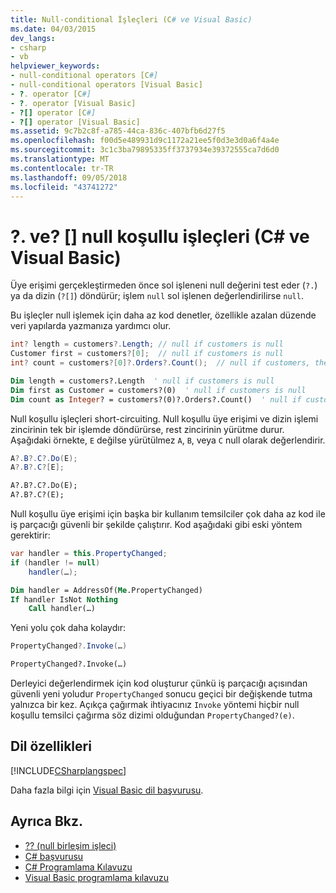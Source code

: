 ```yaml
---
title: Null-conditional İşleçleri (C# ve Visual Basic)
ms.date: 04/03/2015
dev_langs:
- csharp
- vb
helpviewer_keywords:
- null-conditional operators [C#]
- null-conditional operators [Visual Basic]
- ?. operator [C#]
- ?. operator [Visual Basic]
- ?[] operator [C#]
- ?[] operator [Visual Basic]
ms.assetid: 9c7b2c8f-a785-44ca-836c-407bfb6d27f5
ms.openlocfilehash: f00d5e489931d9c1172a21ee5f0d3e3d0a6f4a4e
ms.sourcegitcommit: 3c1c3ba79895335ff3737934e39372555ca7d6d0
ms.translationtype: MT
ms.contentlocale: tr-TR
ms.lasthandoff: 09/05/2018
ms.locfileid: "43741272"
---
```

# <a name="-and--null-conditional-operators-c-and-visual-basic"></a>?. ve? [] null koşullu işleçleri (C# ve Visual Basic)
Üye erişimi gerçekleştirmeden önce sol işleneni null değerini test eder (`?.`) ya da dizin (`?[]`) döndürür; işlem `null` sol işlenen değerlendirilirse `null`. 

Bu işleçler null işlemek için daha az kod denetler, özellikle azalan düzende veri yapılarda yazmanıza yardımcı olur.  
  
```csharp  
int? length = customers?.Length; // null if customers is null   
Customer first = customers?[0];  // null if customers is null  
int? count = customers?[0]?.Orders?.Count();  // null if customers, the first customer, or Orders is null  
```  
  
```vb  
Dim length = customers?.Length  ' null if customers is null  
Dim first as Customer = customers?(0)  ' null if customers is null  
Dim count as Integer? = customers?(0)?.Orders?.Count()  ' null if customers, the first customer, or Orders is null  
```  
  
 Null koşullu işleçleri short-circuiting.  Null koşullu üye erişimi ve dizin işlemi zincirinin tek bir işlemde döndürürse, rest zincirinin yürütme durur.  Aşağıdaki örnekte, `E` değilse yürütülmez `A`, `B`, veya `C` null olarak değerlendirir.
  
```csharp
A?.B?.C?.Do(E);
A?.B?.C?[E];
```

```vb
A?.B?.C?.Do(E);
A?.B?.C?(E);
```  
  
 Null koşullu üye erişimi için başka bir kullanım temsilciler çok daha az kod ile iş parçacığı güvenli bir şekilde çalıştırır.  Kod aşağıdaki gibi eski yöntem gerektirir:  
  
```csharp  
var handler = this.PropertyChanged;  
if (handler != null)  
    handler(…);
```  
  
```vb  
Dim handler = AddressOf(Me.PropertyChanged)  
If handler IsNot Nothing  
    Call handler(…)  
```  
  
 Yeni yolu çok daha kolaydır:  
  
```csharp
PropertyChanged?.Invoke(…)  
```  

```vb
PropertyChanged?.Invoke(…)
```  
  
 Derleyici değerlendirmek için kod oluşturur çünkü iş parçacığı açısından güvenli yeni yoludur `PropertyChanged` sonucu geçici bir değişkende tutma yalnızca bir kez. Açıkça çağırmak ihtiyacınız `Invoke` yöntemi hiçbir null koşullu temsilci çağırma söz dizimi olduğundan `PropertyChanged?(e)`.  
  
## <a name="language-specifications"></a>Dil özellikleri  
 [!INCLUDE[CSharplangspec](~/includes/csharplangspec-md.md)]  
  
 Daha fazla bilgi için [Visual Basic dil başvurusu](../../../visual-basic/language-reference/index.md).  
  
## <a name="see-also"></a>Ayrıca Bkz.

- [?? (null birleşim işleci)](null-coalescing-operator.md)  
- [C# başvurusu](../../../csharp/language-reference/index.md)  
- [C# Programlama Kılavuzu](../../../csharp/programming-guide/index.md)  
- [Visual Basic programlama kılavuzu](../../../visual-basic/programming-guide/index.md)
